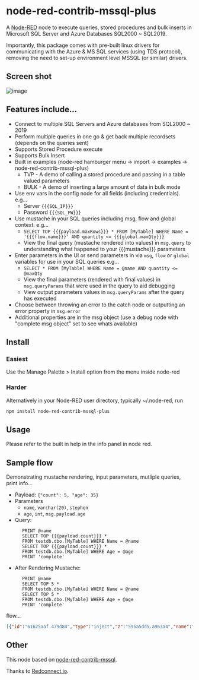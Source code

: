# node-red-contrib-mssql-plus

A [Node-RED](http://nodered.org) node to execute queries, stored procedures and bulk inserts in Microsoft SQL Server and Azure Databases SQL2000 ~ SQL2019.

Importantly, this package comes with pre-built linux drivers for communicating with the Azure & MS SQL services (using TDS protocol), removing the need to set-up environment level MSSQL (or similar) drivers.

## Screen shot
![image](https://user-images.githubusercontent.com/44235289/87884584-14287900-ca07-11ea-8825-0030943f3c4a.png)


## Features include...
* Connect to multiple SQL Servers and Azure databases from SQL2000 ~ 2019
* Perform multiple queries in one go & get back multiple recordsets (depends on the queries sent)
* Supports Stored Procedure execute
* Supports Bulk Insert
* Built in examples (node-red hamburger menu → import → examples → node-red-contrib-mssql-plus)
  * TVP - A demo of calling a stored procedure and passing in a table valued parameters
  * BULK - A demo of inserting a large amount of data in bulk mode
* Use env vars in the config node for all fields (including credentials). e.g...
  * Server `{{{SQL_IP}}}`
  * Password `{{{SQL_PW}}}`
* Use mustache in your SQL queries including msg, flow and global context. e.g...
  * `SELECT TOP {{{payload.maxRows}}} * FROM [MyTable] WHERE Name = '{{{flow.name}}}' AND quantity <= {{{global.maxQty}}}`
  * View the final query (mustache rendered into values) in `msg.query` to understanding what happened to your {{{mustache}}} parameters 
* Enter parameters in the UI or send parameters in via `msg`, `flow` or `global` variables for use in your SQL queries e.g...
  * `SELECT * FROM [MyTable] WHERE Name = @name AND quantity <= @maxQty`
  * View the final parameters (rendered with final values) in `msg.queryParams` that were used in the query to aid debugging 
  * View output parameters values in `msg.queryParams` after the query has executed 
* Choose between throwing an error to the catch node or outputting an error property in `msg.error`
* Additional properties are in the msg object (use a debug node with "complete msg object" set to see whats available)

## Install

### Easiest

Use the Manage Palette > Install option from the menu inside node-red

### Harder

Alternatively in your Node-RED user directory, typically ~/.node-red, run

```bash
npm install node-red-contrib-mssql-plus
```

## Usage
Please refer to the built in help in the info panel in node red.

## Sample flow
Demonstrating mustache rendering, input parameters, mutliple queries, print info... 
* Payload: `{"count": 5, "age": 35}`
* Parameters
  * `name`, `varchar(20)`, `stephen`
  * `age`, `int`, `msg.payload.age`
* Query:   
```
      PRINT @name
      SELECT TOP {{{payload.count}}} * 
      FROM testdb.dbo.[MyTable] WHERE Name = @name
      SELECT TOP {{{payload.count}}} * 
      FROM testdb.dbo.[MyTable] WHERE Age = @age
      PRINT 'complete'
```
* After Rendering Mustache: 
```
      PRINT @name
      SELECT TOP 5 * 
      FROM testdb.dbo.[MyTable] WHERE Name = @name
      SELECT TOP 5 * 
      FROM testdb.dbo.[MyTable] WHERE Age = @age
      PRINT 'complete'
```

flow...
``` json
[{"id":"61625aaf.479d84","type":"inject","z":"595a5dd5.a963a4","name":"{\"count\": 5, \"age\": 35}","topic":"","payload":"{\"count\": 5, \"age\": 35}","payloadType":"json","repeat":"","crontab":"","once":false,"onceDelay":0.1,"x":220,"y":320,"wires":[["6e09980a.127878"]]},{"id":"6e09980a.127878","type":"MSSQL","z":"595a5dd5.a963a4","mssqlCN":"a51e405c.10f64","name":"","outField":"payload","returnType":"1","throwErrors":"0","query":"PRINT @name\n\nSELECT TOP {{{payload.count}}} * \nFROM testdb.dbo.[MyTable] WHERE Name = @name\n\nSELECT TOP {{{payload.count}}} * \nFROM testdb.dbo.[MyTable] WHERE Age = @age\n\nPRINT 'complete'","modeOpt":"","modeOptType":"query","queryOpt":"","queryOptType":"editor","paramsOpt":"","paramsOptType":"editor","params":[{"output":false,"name":"name","type":"VarChar(20)","valueType":"str","value":"stephen"},{"output":false,"name":"age","type":"int","valueType":"msg","value":"payload.age"}],"x":260,"y":380,"wires":[["babb6d0.5ae7e9"]]},{"id":"babb6d0.5ae7e9","type":"debug","z":"595a5dd5.a963a4","name":"","active":true,"tosidebar":true,"console":false,"tostatus":false,"complete":"true","targetType":"full","x":270,"y":440,"wires":[]},{"id":"a51e405c.10f64","type":"MSSQL-CN","z":"","tdsVersion":"7_4","name":"My SQL Server","server":"192.168.1.38","port":"1433","encyption":false,"database":"testdb","useUTC":false,"connectTimeout":"15000","requestTimeout":"15000","cancelTimeout":"5000","pool":"5","parseJSON":false}]
```

## Other

This node based on [node-red-contrib-mssql](https://github.com/redconnect-io/node-red-contrib-mssql).

Thanks to [Redconnect.io](http://www.redconnect.io).
